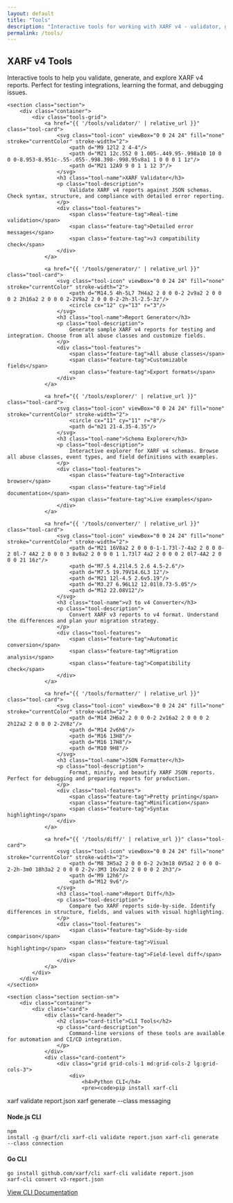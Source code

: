 ```yaml
---
layout: default
title: "Tools"
description: "Interactive tools for working with XARF v4 - validator, generator, explorer, and more"
permalink: /tools/
---
```


<div class="tools-index">
    <section class="tools-hero">
        <div class="container">
            <h1 class="tools-hero-title">XARF v4 Tools</h1>
            <p class="tools-hero-description">
                Interactive tools to help you validate, generate, and explore XARF v4 reports. Perfect for testing integrations, learning the format, and debugging issues.
            </p>
        </div>
    </section>

    <section class="section">
        <div class="container">
            <div class="tools-grid">
                <a href="{{ '/tools/validator/' | relative_url }}" class="tool-card">
                    <svg class="tool-icon" viewBox="0 0 24 24" fill="none" stroke="currentColor" stroke-width="2">
                        <path d="M9 12l2 2 4-4"/>
                        <path d="M21 12c.552 0 1.005-.449.95-.998a10 10 0 0 0-8.953-8.951c-.55-.055-.998.398-.998.95v8a1 1 0 0 0 1 1z"/>
                        <path d="M21 12A9 9 0 1 1 12 3"/>
                    </svg>
                    <h3 class="tool-name">XARF Validator</h3>
                    <p class="tool-description">
                        Validate XARF v4 reports against JSON schemas. Check syntax, structure, and compliance with detailed error reporting.
                    </p>
                    <div class="tool-features">
                        <span class="feature-tag">Real-time validation</span>
                        <span class="feature-tag">Detailed error messages</span>
                        <span class="feature-tag">v3 compatibility check</span>
                    </div>
                </a>

                <a href="{{ '/tools/generator/' | relative_url }}" class="tool-card">
                    <svg class="tool-icon" viewBox="0 0 24 24" fill="none" stroke="currentColor" stroke-width="2">
                        <path d="M14.5 4h-5L7 7H4a2 2 0 0 0-2 2v9a2 2 0 0 0 2 2h16a2 2 0 0 0 2-2V9a2 2 0 0 0-2-2h-3l-2.5-3z"/>
                        <circle cx="12" cy="13" r="3"/>
                    </svg>
                    <h3 class="tool-name">Report Generator</h3>
                    <p class="tool-description">
                        Generate sample XARF v4 reports for testing and integration. Choose from all abuse classes and customize fields.
                    </p>
                    <div class="tool-features">
                        <span class="feature-tag">All abuse classes</span>
                        <span class="feature-tag">Customizable fields</span>
                        <span class="feature-tag">Export formats</span>
                    </div>
                </a>

                <a href="{{ '/tools/explorer/' | relative_url }}" class="tool-card">
                    <svg class="tool-icon" viewBox="0 0 24 24" fill="none" stroke="currentColor" stroke-width="2">
                        <circle cx="11" cy="11" r="8"/>
                        <path d="m21 21-4.35-4.35"/>
                    </svg>
                    <h3 class="tool-name">Schema Explorer</h3>
                    <p class="tool-description">
                        Interactive explorer for XARF v4 schemas. Browse all abuse classes, event types, and field definitions with examples.
                    </p>
                    <div class="tool-features">
                        <span class="feature-tag">Interactive browser</span>
                        <span class="feature-tag">Field documentation</span>
                        <span class="feature-tag">Live examples</span>
                    </div>
                </a>

                <a href="{{ '/tools/converter/' | relative_url }}" class="tool-card">
                    <svg class="tool-icon" viewBox="0 0 24 24" fill="none" stroke="currentColor" stroke-width="2">
                        <path d="M21 16V8a2 2 0 0 0-1-1.73l-7-4a2 2 0 0 0-2 0l-7 4A2 2 0 0 0 3 8v8a2 2 0 0 0 1 1.73l7 4a2 2 0 0 0 2 0l7-4A2 2 0 0 0 21 16z"/>
                        <path d="M7.5 4.21l4.5 2.6 4.5-2.6"/>
                        <path d="M7.5 19.79V14.6L3 12"/>
                        <path d="M21 12l-4.5 2.6v5.19"/>
                        <path d="M3.27 6.96L12 12.01l8.73-5.05"/>
                        <path d="M12 22.08V12"/>
                    </svg>
                    <h3 class="tool-name">v3 to v4 Converter</h3>
                    <p class="tool-description">
                        Convert XARF v3 reports to v4 format. Understand the differences and plan your migration strategy.
                    </p>
                    <div class="tool-features">
                        <span class="feature-tag">Automatic conversion</span>
                        <span class="feature-tag">Migration analysis</span>
                        <span class="feature-tag">Compatibility check</span>
                    </div>
                </a>

                <a href="{{ '/tools/formatter/' | relative_url }}" class="tool-card">
                    <svg class="tool-icon" viewBox="0 0 24 24" fill="none" stroke="currentColor" stroke-width="2">
                        <path d="M14 2H6a2 2 0 0 0-2 2v16a2 2 0 0 0 2 2h12a2 2 0 0 0 2-2V8z"/>
                        <path d="M14 2v6h6"/>
                        <path d="M16 13H8"/>
                        <path d="M16 17H8"/>
                        <path d="M10 9H8"/>
                    </svg>
                    <h3 class="tool-name">JSON Formatter</h3>
                    <p class="tool-description">
                        Format, minify, and beautify XARF JSON reports. Perfect for debugging and preparing reports for production.
                    </p>
                    <div class="tool-features">
                        <span class="feature-tag">Pretty printing</span>
                        <span class="feature-tag">Minification</span>
                        <span class="feature-tag">Syntax highlighting</span>
                    </div>
                </a>

                <a href="{{ '/tools/diff/' | relative_url }}" class="tool-card">
                    <svg class="tool-icon" viewBox="0 0 24 24" fill="none" stroke="currentColor" stroke-width="2">
                        <path d="M8 3H5a2 2 0 0 0-2 2v3m18 0V5a2 2 0 0 0-2-2h-3m0 18h3a2 2 0 0 0 2-2v-3M3 16v3a2 2 0 0 0 2 2h3"/>
                        <path d="M9 12h6"/>
                        <path d="M12 9v6"/>
                    </svg>
                    <h3 class="tool-name">Report Diff</h3>
                    <p class="tool-description">
                        Compare two XARF reports side-by-side. Identify differences in structure, fields, and values with visual highlighting.
                    </p>
                    <div class="tool-features">
                        <span class="feature-tag">Side-by-side comparison</span>
                        <span class="feature-tag">Visual highlighting</span>
                        <span class="feature-tag">Field-level diff</span>
                    </div>
                </a>
            </div>
        </div>
    </section>

    <section class="section section-sm">
        <div class="container">
            <div class="card">
                <div class="card-header">
                    <h2 class="card-title">CLI Tools</h2>
                    <p class="card-description">
                        Command-line versions of these tools are available for automation and CI/CD integration.
                    </p>
                </div>
                <div class="card-content">
                    <div class="grid grid-cols-1 md:grid-cols-2 lg:grid-cols-3">
                        <div>
                            <h4>Python CLI</h4>
                            <pre><code>pip install xarf-cli
xarf validate report.json
xarf generate --class messaging</code></pre>
                        </div>
                        <div>
                            <h4>Node.js CLI</h4>
                            <pre><code>npm install -g @xarf/cli
xarf-cli validate report.json
xarf-cli generate --class connection</code></pre>
                        </div>
                        <div>
                            <h4>Go CLI</h4>
                            <pre><code>go install github.com/xarf/cli
xarf-cli validate report.json
xarf-cli convert v3-report.json</code></pre>
                        </div>
                    </div>
                </div>
                <div class="card-footer">
                    <a href="{{ '/docs/cli/' | relative_url }}" class="btn btn-outline">
                        View CLI Documentation
                    </a>
                </div>
            </div>
        </div>
    </section>
</div>